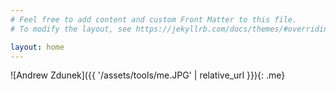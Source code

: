 ```yaml
---
# Feel free to add content and custom Front Matter to this file.
# To modify the layout, see https://jekyllrb.com/docs/themes/#overriding-theme-defaults

layout: home
---
```

<!-- ![Andrew Zdunek](/assets/images/me.JPG){: .me} -->
<!-- 
![Andrew Zdunek]({{ "/assets/images/me.JPG" | absolute_url }}){: .me} -->

![Andrew Zdunek]({{ '/assets/tools/me.JPG' | relative_url }}){: .me}